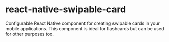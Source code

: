 # react-native-swipable-card
Configurable React Native component for creating swipable cards in your mobile applications. This component is ideal for flashcards but can be used for other purposes too.
